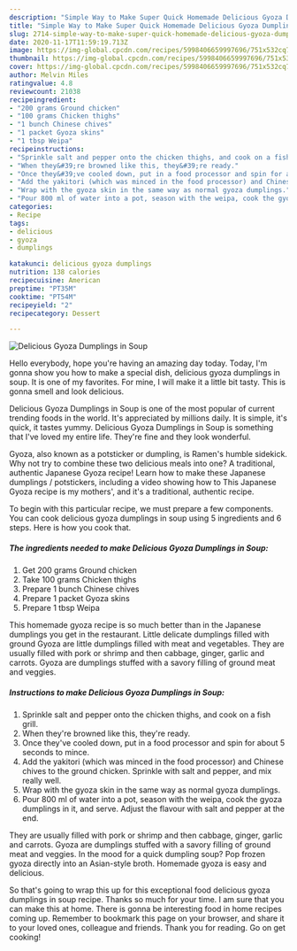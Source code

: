 ```yaml
---
description: "Simple Way to Make Super Quick Homemade Delicious Gyoza Dumplings in Soup"
title: "Simple Way to Make Super Quick Homemade Delicious Gyoza Dumplings in Soup"
slug: 2714-simple-way-to-make-super-quick-homemade-delicious-gyoza-dumplings-in-soup
date: 2020-11-17T11:59:19.713Z
image: https://img-global.cpcdn.com/recipes/5998406659997696/751x532cq70/delicious-gyoza-dumplings-in-soup-recipe-main-photo.jpg
thumbnail: https://img-global.cpcdn.com/recipes/5998406659997696/751x532cq70/delicious-gyoza-dumplings-in-soup-recipe-main-photo.jpg
cover: https://img-global.cpcdn.com/recipes/5998406659997696/751x532cq70/delicious-gyoza-dumplings-in-soup-recipe-main-photo.jpg
author: Melvin Miles
ratingvalue: 4.8
reviewcount: 21038
recipeingredient:
- "200 grams Ground chicken"
- "100 grams Chicken thighs"
- "1 bunch Chinese chives"
- "1 packet Gyoza skins"
- "1 tbsp Weipa"
recipeinstructions:
- "Sprinkle salt and pepper onto the chicken thighs, and cook on a fish grill."
- "When they&#39;re browned like this, they&#39;re ready."
- "Once they&#39;ve cooled down, put in a food processor and spin for about 5 seconds to mince."
- "Add the yakitori (which was minced in the food processor) and Chinese chives to the ground chicken. Sprinkle with salt and pepper, and mix really well."
- "Wrap with the gyoza skin in the same way as normal gyoza dumplings."
- "Pour 800 ml of water into a pot, season with the weipa, cook the gyoza dumplings in it, and serve. Adjust the flavour with salt and pepper at the end."
categories:
- Recipe
tags:
- delicious
- gyoza
- dumplings

katakunci: delicious gyoza dumplings 
nutrition: 138 calories
recipecuisine: American
preptime: "PT35M"
cooktime: "PT54M"
recipeyield: "2"
recipecategory: Dessert

---
```



![Delicious Gyoza Dumplings in Soup](https://img-global.cpcdn.com/recipes/5998406659997696/751x532cq70/delicious-gyoza-dumplings-in-soup-recipe-main-photo.jpg)

Hello everybody, hope you're having an amazing day today. Today, I'm gonna show you how to make a special dish, delicious gyoza dumplings in soup. It is one of my favorites. For mine, I will make it a little bit tasty. This is gonna smell and look delicious.

Delicious Gyoza Dumplings in Soup is one of the most popular of current trending foods in the world. It's appreciated by millions daily. It is simple, it's quick, it tastes yummy. Delicious Gyoza Dumplings in Soup is something that I've loved my entire life. They're fine and they look wonderful.

Gyoza, also known as a potsticker or dumpling, is Ramen&#39;s humble sidekick. Why not try to combine these two delicious meals into one? A traditional, authentic Japanese Gyoza recipe! Learn how to make these Japanese dumplings / potstickers, including a video showing how to This Japanese Gyoza recipe is my mothers&#39;, and it&#39;s a traditional, authentic recipe.


To begin with this particular recipe, we must prepare a few components. You can cook delicious gyoza dumplings in soup using 5 ingredients and 6 steps. Here is how you cook that.

<!--inarticleads1-->

##### The ingredients needed to make Delicious Gyoza Dumplings in Soup:

1. Get 200 grams Ground chicken
1. Take 100 grams Chicken thighs
1. Prepare 1 bunch Chinese chives
1. Prepare 1 packet Gyoza skins
1. Prepare 1 tbsp Weipa


This homemade gyoza recipe is so much better than in the Japanese dumplings you get in the restaurant. Little delicate dumplings filled with ground Gyoza are little dumplings filled with meat and vegetables. They are usually filled with pork or shrimp and then cabbage, ginger, garlic and carrots. Gyoza are dumplings stuffed with a savory filling of ground meat and veggies. 

<!--inarticleads2-->

##### Instructions to make Delicious Gyoza Dumplings in Soup:

1. Sprinkle salt and pepper onto the chicken thighs, and cook on a fish grill.
1. When they&#39;re browned like this, they&#39;re ready.
1. Once they&#39;ve cooled down, put in a food processor and spin for about 5 seconds to mince.
1. Add the yakitori (which was minced in the food processor) and Chinese chives to the ground chicken. Sprinkle with salt and pepper, and mix really well.
1. Wrap with the gyoza skin in the same way as normal gyoza dumplings.
1. Pour 800 ml of water into a pot, season with the weipa, cook the gyoza dumplings in it, and serve. Adjust the flavour with salt and pepper at the end.


They are usually filled with pork or shrimp and then cabbage, ginger, garlic and carrots. Gyoza are dumplings stuffed with a savory filling of ground meat and veggies. In the mood for a quick dumpling soup? Pop frozen gyoza directly into an Asian-style broth. Homemade gyoza is easy and delicious. 

So that's going to wrap this up for this exceptional food delicious gyoza dumplings in soup recipe. Thanks so much for your time. I am sure that you can make this at home. There is gonna be interesting food in home recipes coming up. Remember to bookmark this page on your browser, and share it to your loved ones, colleague and friends. Thank you for reading. Go on get cooking!
